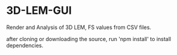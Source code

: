 # 3D-LEM-GUI
Render and Analysis of 3D LEM, FS values from CSV files.

after cloning or downloading the source, run
'npm install'
to install dependencies.